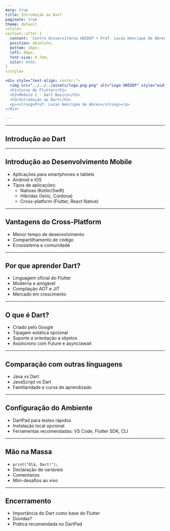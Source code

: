 ```yaml
---
marp: true
title: Introdução ao Dart
paginate: true
theme: default
<style>
section::after {
  content: 'Centro Universitário UNIDEP • Prof. Lucas Henrique de Abreu';
  position: absolute;
  bottom: 16px;
  left: 40px;
  font-size: 0.7em;
  color: #888;
}
</style>

<div style="text-align: center;">
  <img src="../../../assets/logo.png.png" alt="Logo UNIDEP" style="width: 300px; margin-bottom: 30px;" />
  <h1>Curso de Flutter</h1>
  <h2>Módulo 1 - Dart Basics</h2>
  <h3>Introdução ao Dart</h3>
  <p><strong>Prof. Lucas Henrique de Abreu</strong></p>
</div>

---
```


---

## Introdução ao Dart

--- 

## Introdução ao Desenvolvimento Mobile

- Aplicações para smartphones e tablets
- Android e iOS
- Tipos de aplicações:
  - Nativas (Kotlin/Swift)
  - Híbridas (Ionic, Cordova)
  - Cross-platform (Flutter, React Native)

---

## Vantagens do Cross-Platform

- Menor tempo de desenvolvimento
- Compartilhamento de código
- Ecossistema e comunidade

---

## Por que aprender Dart?

- Linguagem oficial do Flutter
- Moderna e amigável
- Compilação AOT e JIT
- Mercado em crescimento

---

## O que é Dart?

- Criado pelo Google
- Tipagem estática opcional
- Suporte a orientação a objetos
- Assíncrono com Future e async/await

---

## Comparação com outras linguagens

- Java vs Dart
- JavaScript vs Dart
- Familiaridade e curva de aprendizado

---

## Configuração do Ambiente

- DartPad para testes rápidos
- Instalação local opcional
- Ferramentas recomendadas: VS Code, Flutter SDK, CLI

---

## Mão na Massa

- `print("Olá, Dart!");`
- Declaração de variáveis
- Comentários
- Mini-desafios ao vivo

---

## Encerramento

- Importância do Dart como base do Flutter
- Dúvidas?
- Prática recomendada no DartPad
